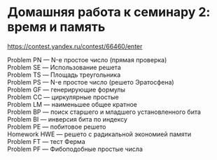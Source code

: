 # Домашняя работа к семинару 2: время и память

https://contest.yandex.ru/contest/66460/enter

Problem PN — N-е простое число (прямая проверка)<br/>
Problem SE — Использование решета<br/>
Problem TS — Площадь треугольника<br/>
Problem PS — N-е простое число (решето Эратосфена)<br/>
Problem GF — генерирующие формулы<br/>
Problem CC — циркулярные простые<br/>
Problem LM — наименьшее общее кратное<br/>
Problem BP — поиск старшего и младшего установленного бита<br/>
Problem BI — инверсия бита по индексу<br/>
Problem PE — побитовое решето<br/>
Homework HWE — решето с радикальной экономией памяти<br/>
Problem FT — тест Ферма<br/>
Problem PF — Фибоподобные простые числа<br/>